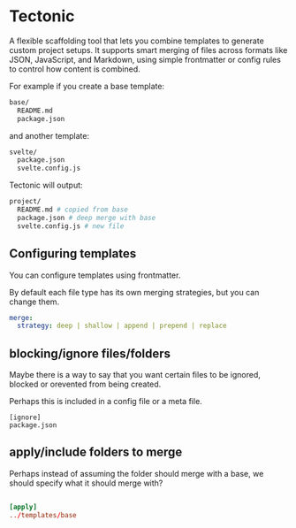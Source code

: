 # Tectonic

A flexible scaffolding tool that lets you combine templates to generate custom project setups. It supports smart merging of files across formats like JSON, JavaScript, and Markdown, using simple frontmatter or config rules to control how content is combined.

For example if you create a base template:

```bash
base/
  README.md
  package.json
```

and another template:
```bash
svelte/
  package.json
  svelte.config.js
```

Tectonic will output:

```bash
project/
  README.md # copied from base
  package.json # deep merge with base
  svelte.config.js # new file
```

## Configuring templates

You can configure templates using frontmatter.

By default each file type has its own merging strategies, but you can change them.

```yaml
merge:
  strategy: deep | shallow | append | prepend | replace
```

## blocking/ignore files/folders

Maybe there is a way to say that you want certain files to be ignored, blocked or orevented from being created.

Perhaps this is included in a config file or a meta file.

```
[ignore]
package.json
```

## apply/include folders to merge

Perhaps instead of assuming the folder should merge with a base, we should specify what it should merge with?

```toml

[apply]
../templates/base
```





